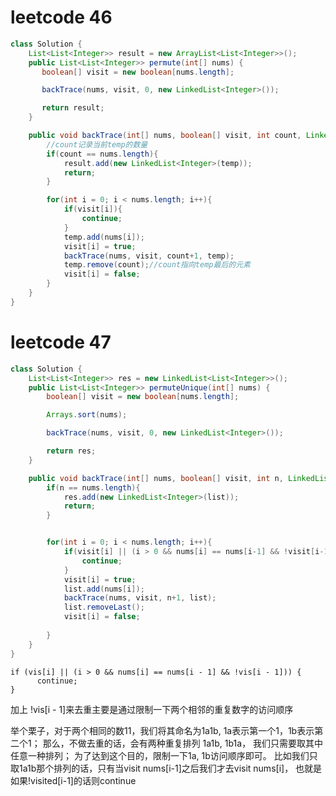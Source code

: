 # leetcode 46

```java
class Solution {
    List<List<Integer>> result = new ArrayList<List<Integer>>();
    public List<List<Integer>> permute(int[] nums) {
       boolean[] visit = new boolean[nums.length];

       backTrace(nums, visit, 0, new LinkedList<Integer>());

       return result;
    }

    public void backTrace(int[] nums, boolean[] visit, int count, LinkedList<Integer> temp){
        //count记录当前temp的数量
        if(count == nums.length){
            result.add(new LinkedList<Integer>(temp));
            return;
        }

        for(int i = 0; i < nums.length; i++){
            if(visit[i]){
                continue;
            }
            temp.add(nums[i]);
            visit[i] = true;
            backTrace(nums, visit, count+1, temp);
            temp.remove(count);//count指向temp最后的元素
            visit[i] = false;
        }
    }
}
```



# leetcode 47

```java
class Solution {
    List<List<Integer>> res = new LinkedList<List<Integer>>();
    public List<List<Integer>> permuteUnique(int[] nums) {
        boolean[] visit = new boolean[nums.length];

        Arrays.sort(nums);

        backTrace(nums, visit, 0, new LinkedList<Integer>());

        return res;
    }

    public void backTrace(int[] nums, boolean[] visit, int n, LinkedList<Integer> list){
        if(n == nums.length){
            res.add(new LinkedList<Integer>(list));
            return;
        }


        for(int i = 0; i < nums.length; i++){
            if(visit[i] || (i > 0 && nums[i] == nums[i-1] && !visit[i-1])){
                continue;
            }
            visit[i] = true;
            list.add(nums[i]);
            backTrace(nums, visit, n+1, list);
            list.removeLast();
            visit[i] = false;
            
        }
    }
}
```





```
if (vis[i] || (i > 0 && nums[i] == nums[i - 1] && !vis[i - 1])) {
      continue;
}
```

加上 !vis[i - 1]来去重主要是通过限制一下两个相邻的重复数字的访问顺序

举个栗子，对于两个相同的数11，我们将其命名为1a1b, 1a表示第一个1，1b表示第二个1； 那么，不做去重的话，会有两种重复排列 1a1b, 1b1a， 我们只需要取其中任意一种排列； 为了达到这个目的，限制一下1a, 1b访问顺序即可。 比如我们只取1a1b那个排列的话，只有当visit nums[i-1]之后我们才去visit nums[i]， 也就是如果!visited[i-1]的话则continue